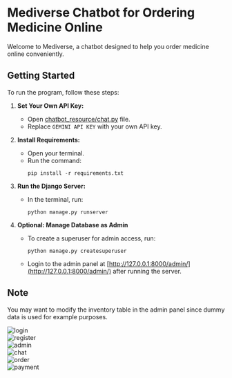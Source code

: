 # Mediverse Chatbot for Ordering Medicine Online

Welcome to Mediverse, a chatbot designed to help you order medicine online conveniently.

## Getting Started

To run the program, follow these steps:

1. **Set Your Own API Key:**
   - Open [chatbot_resource/chat.py](https://github.com/tharun52/mediverse1/blob/bf4d3a1b751a91f9b7e8fe35314ce298767de846/chatbot_resource/chat.py) file.
   - Replace `GEMINI API KEY` with your own API key.

2. **Install Requirements:**
   - Open your terminal.
   - Run the command:
     ```
     pip install -r requirements.txt
     ```

3. **Run the Django Server:**
   - In the terminal, run:
     ```
     python manage.py runserver
     ```

4. **Optional: Manage Database as Admin**
   - To create a superuser for admin access, run:
     ```
     python manage.py createsuperuser
     ```
   - Login to the admin panel at [http://127.0.0.1:8000/admin/](http://127.0.0.1:8000/admin/) after running the server.

## Note
You may want to modify the inventory table in the admin panel since dummy data is used for example purposes.



![login](https://github.com/tharun52/mediverse1/blob/a78109958c07dc2c18b5865daffc06fe7a157543/images/login.png) <br>
![register](https://github.com/tharun52/mediverse1/blob/a78109958c07dc2c18b5865daffc06fe7a157543/images/register.png)   <br>
![admin](https://github.com/tharun52/mediverse1/blob/a78109958c07dc2c18b5865daffc06fe7a157543/images/admin.png)<br>
![chat](https://github.com/tharun52/mediverse1/blob/a78109958c07dc2c18b5865daffc06fe7a157543/images/chat.png)<br>
![order](https://github.com/tharun52/mediverse1/blob/a78109958c07dc2c18b5865daffc06fe7a157543/images/order.png)<br>
![payment](https://github.com/tharun52/mediverse1/blob/a78109958c07dc2c18b5865daffc06fe7a157543/images/payment.png)<br>
